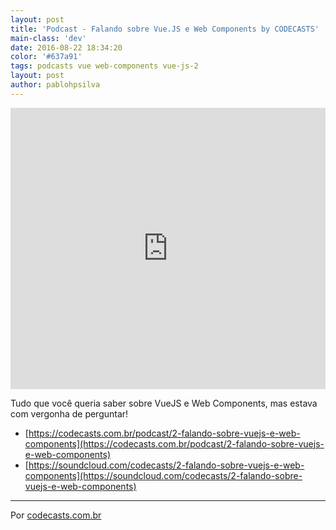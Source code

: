 ```yaml
---
layout: post
title: 'Podcast - Falando sobre Vue.JS e Web Components by CODECASTS'
main-class: 'dev'
date: 2016-08-22 18:34:20 
color: '#637a91'
tags: podcasts vue web-components vue-js-2
layout: post
author: pablohpsilva
---
```


<iframe width="100%" height="450" scrolling="no" frameborder="no" src="https://w.soundcloud.com/player/?url=https%3A//api.soundcloud.com/tracks/278908423&amp;auto_play=false&amp;hide_related=false&amp;show_comments=true&amp;show_user=true&amp;show_reposts=false&amp;visual=true"></iframe>

Tudo que você queria saber sobre VueJS e Web Components, mas estava com vergonha de perguntar!

- [https://codecasts.com.br/podcast/2-falando-sobre-vuejs-e-web-components](https://codecasts.com.br/podcast/2-falando-sobre-vuejs-e-web-components)
- [https://soundcloud.com/codecasts/2-falando-sobre-vuejs-e-web-components](https://soundcloud.com/codecasts/2-falando-sobre-vuejs-e-web-components)

----

Por [codecasts.com.br](https://codecasts.com.br)
